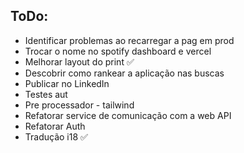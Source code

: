 ## ToDo:

- Identificar problemas ao recarregar a pag em prod
- Trocar o nome no spotify dashboard e vercel
- Melhorar layout do print ✅
- Descobrir como rankear a aplicação nas buscas
- Publicar no LinkedIn
- Testes aut
- Pre processador - tailwind
- Refatorar service de comunicação com a web API
- Refatorar Auth
- Tradução i18 ✅
